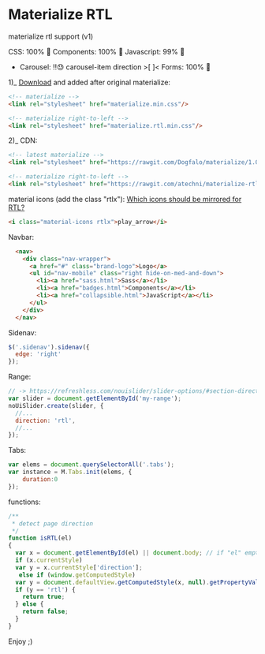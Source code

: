 # Materialize RTL
materialize rtl support (v1)

CSS: 100% 💯
Components: 100% 💯
Javascript: 99% 🥇
 - Carousel: !!😓 carousel-item direction >[ ]<
Forms: 100% 💯

1)_ [Download](https://github.com/atechni/materialize-rtl-support/archive/v1.0.0.zip) and added after original materialize:
```html
<!-- materialize -->
<link rel="stylesheet" href="materialize.min.css"/>

<!-- materialize right-to-left -->
<link rel="stylesheet" href="materialize.rtl.min.css"/>
```

2)_ CDN:
```html
<!-- latest materialize -->
<link rel="stylesheet" href="https://rawgit.com/Dogfalo/materialize/1.0.0/dist/css/materialize.min.css"/>

<!-- materialize right-to-left -->
<link rel="stylesheet" href="https://rawgit.com/atechni/materialize-rtl-support/v1.0.0/dist/css/materialize.rtl.min.css"/>
```

material icons (add the class "rtlx"):
[Which icons should be mirrored for RTL?](https://google.github.io/material-design-icons/#which-icons-should-be-mirrored-for-rtl-)
```html
<i class="material-icons rtlx">play_arrow</i>
```
Navbar:
```html
  <nav>
    <div class="nav-wrapper">
      <a href="#" class="brand-logo">Logo</a>
      <ul id="nav-mobile" class="right hide-on-med-and-down">
        <li><a href="sass.html">Sass</a></li>
        <li><a href="badges.html">Components</a></li>
        <li><a href="collapsible.html">JavaScript</a></li>
      </ul>
    </div>
  </nav>
```
  
Sidenav:
```javascript
$('.sidenav').sidenav({
  edge: 'right'
});
```

Range:  
```javascript
// -> https://refreshless.com/nouislider/slider-options/#section-direction
var slider = document.getElementById('my-range');
noUiSlider.create(slider, {
  //...
  direction: 'rtl',
  //...
});
```

Tabs:  
```javascript
var elems = document.querySelectorAll('.tabs');
var instance = M.Tabs.init(elems, {
	duration:0
});
```

functions:
```javascript
/**
 * detect page direction 
 */
function isRTL(el)
{
  var x = document.getElementById(el) || document.body; // if "el" empty -> get body direction
  if (x.currentStyle)
  var y = x.currentStyle['direction'];
   else if (window.getComputedStyle)
  var y = document.defaultView.getComputedStyle(x, null).getPropertyValue('direction');
  if (y == 'rtl') {
    return true;
  } else {
    return false;
  }
}
```

Enjoy ;)
